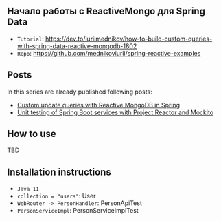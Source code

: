 ## Начало работы с ReactiveMongo для Spring Data

* `Tutorial`: https://dev.to/iuriimednikov/how-to-build-custom-queries-with-spring-data-reactive-mongodb-1802
* `Repo`: https://github.com/mednikoviurii/spring-reactive-examples

## Posts

In this series are already published following posts:

* [Custom update queries with Reactive MongoDB in Spring](https://www.andreevi.ch/custom-update-queries-with-reactive-mongodb-for-spring/)
* [Unit testing of Spring Boot services with Project Reactor and Mockito](https://andreevi.ch/unit-testing-of-spring-services-reactor-test/)

## How to use

TBD

## Installation instructions

- `Java 11`
- `collection = "users"`: User
- `WebRouter -> PersonHandler`: PersonApiTest
- `PersonServiceImpl`: PersonServiceImplTest
